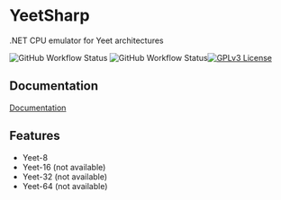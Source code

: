 
# YeetSharp

.NET CPU emulator for Yeet architectures

![GitHub Workflow Status](https://img.shields.io/github/actions/workflow/status/MoxieN/YeetSharp/code_quality.yml?label=Code%20Quality)
![GitHub Workflow Status](https://img.shields.io/github/actions/workflow/status/MoxieN/YeetSharp/dotnet.yml?label=Current%20build)[![GPLv3 License](https://img.shields.io/badge/License-GPL%20v2-yellow.svg)](https://opensource.org/licenses/)



## Documentation

[Documentation](https://sartox.jetbrains.space/p/main/documents/Yeet-8/a/Specifications?mode=edit)


## Features

- Yeet-8
- Yeet-16 (not available)
- Yeet-32 (not available)
- Yeet-64 (not available)

